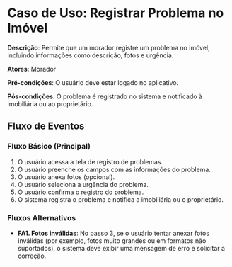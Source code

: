 # Caso de Uso: Registrar Problema no Imóvel

**Descrição**: Permite que um morador registre um problema no imóvel, incluindo informações como descrição, fotos e urgência.

**Atores**: Morador

**Pré-condições**: O usuário deve estar logado no aplicativo.

**Pós-condições**: O problema é registrado no sistema e notificado à imobiliária ou ao proprietário.

## Fluxo de Eventos

### Fluxo Básico (Principal)

1. O usuário acessa a tela de registro de problemas.
2. O usuário preenche os campos com as informações do problema.
3. O usuário anexa fotos (opcional).
4. O usuário seleciona a urgência do problema.
5. O usuário confirma o registro do problema.
6. O sistema registra o problema e notifica a imobiliária ou o proprietário.

### Fluxos Alternativos

- **FA1. Fotos inválidas**: No passo 3, se o usuário tentar anexar fotos inválidas (por exemplo, fotos muito grandes ou em formatos não suportados), o sistema deve exibir uma mensagem de erro e solicitar a correção.
